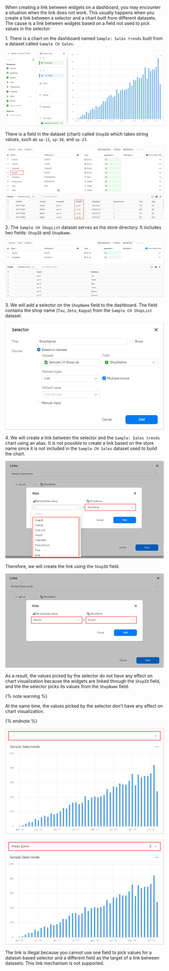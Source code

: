 When creating a link between widgets on a dashboard, you may encounter a situation when the link does not work. This usually happens when you create a link between a selector and a chart built from different datasets. The cause is a link between widgets based on a field not used to pick values in the selector:

1\. There is a chart on the dashboard named `Sample: Sales trends` built from a dataset called `Sample CH Sales`.

![image](../../_assets/datalens/concepts/SampleChartSales.png)

There is a field in the dataset (chart) called `ShopID` which takes string values, such as `sp-11`, `sp-18`, and `sp-23`.

![image](../../_assets/datalens/concepts/SampleCHSalesTab.png)

2\. The `Sample CH ShopList` dataset serves as the store directory. It includes two fields: `ShopID` and `ShopName`.

![image](../../_assets/datalens/concepts/SampleCHShopList.png)

3\. We will add a selector on the `ShopName` field to the dashboard. The field contains the shop name (`Tau`, `Zeta`, `Kappa`) from the `Sample CH ShopList` dataset.

![image](../../_assets/datalens/concepts/SampleSelector.png)

4\. We will create a link between the selector and the `Sample: Sales trends` chart using an alias. It is not possible to create a link based on the store name since it is not included in the `Sample CH Sales` dataset used to build the chart.

![image](../../_assets/datalens/concepts/SampleSelectorShopName.png)

Therefore, we will create the link using the `ShopID` field.

![image](../../_assets/datalens/concepts/SampleSelectorShopID.png)

As a result, the values picked by the selector do not have any effect on chart visualization  because the widgets are linked through the `ShopID` field, and the the selector picks its values from the `ShopName` field.

{% note warning %}

At the same time, the values picked by the selector don't have any effect on chart visualization.

{% endnote %}


![image](../../_assets/datalens/concepts/SampleSelectorEmpty.png)

![image](../../_assets/datalens/concepts/SampleSelector2.png)


The link is illegal because you cannot use one field to pick values for a dataset-based selector and a different field as the target of a link between datasets. This link mechanism is not supported.
